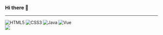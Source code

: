 ### Hi there 👋

>
___
![HTML5](https://img.shields.io/badge/-HTML5-F05032.svg?&style=for-the-badge&logo=html5&logoColor=ffffff)
![CSS3](https://img.shields.io/badge/-CSS3-007ACC.svg?&style=for-the-badge&logo=css3&logoColor=ffffff)
![Java](https://img.shields.io/badge/-Java-007ACC.svg?&style=for-the-badge&logo=java&logoColor=ffffff)
![Vue](https://img.shields.io/badge/tokio-black.svg?logo=data:image/svg+xml;base64,PHN2ZyB2aWV3Qm94PSIwIDAgMjQgMjQiIHhtbG5zPSJodHRwOi8vd3d3LnczLm9yZy8yMDAwL3N2ZyI+PHBhdGggZD0iTTI0IDEuNjFoLTkuOTRMMTIgNS4xNiA5Ljk0IDEuNjFIMGwxMiAyMC43OFpNMTIgMTQuMDggNS4xNiAyLjIzaDQuNDNMMTIgNi40MWwyLjQxLTQuMThoNC40M1oiLz48L3N2Zz4=&style=for-the-badge)
<br>
<img src="https://img.shields.io/github/commit-activity/w/ohdoseok/ohdoseok"/>
<!--
**ohdoseok/ohdoseok** is a ✨ _special_ ✨ repository because its `README.md` (this file) appears on your GitHub profile.

Here are some ideas to get you started:

- 🔭 I’m currently working on ...
- 🌱 I’m currently learning ...
- 👯 I’m looking to collaborate on ...
- 🤔 I’m looking for help with ...
- 💬 Ask me about ...
- 📫 How to reach me: ...
- 😄 Pronouns: ...
- ⚡ Fun fact: ...
-->
